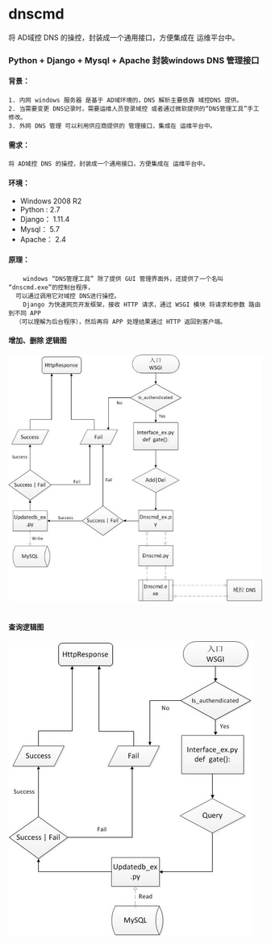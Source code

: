 # dnscmd
将 AD域控 DNS 的操控，封装成一个通用接口，方便集成在 运维平台中。
<br>

### Python + Django + Mysql + Apache 封装windows DNS 管理接口

#### 背景：
    1. 内网 windows 服务器 是基于 AD域环境的，DNS 解析主要依靠 域控DNS 提供。
    2. 当需要变更 DNS记录时，需要运维人员登录域控 或者通过微软提供的“DNS管理工具”手工修改。
    3. 外网 DNS 管理 可以利用供应商提供的 管理接口，集成在 运维平台中。

#### 需求：
    将 AD域控 DNS 的操控，封装成一个通用接口，方便集成在 运维平台中。

#### 环境：
* Windows 2008 R2
* Python : 2.7
* Django： 1.11.4
* Mysql： 5.7
* Apache： 2.4

#### 原理：
        windows “DNS管理工具” 除了提供 GUI 管理界面外，还提供了一个名叫 “dnscmd.exe”的控制台程序，
      可以通过调用它对域控 DNS进行操控。
        Django 为快速网页开发框架，接收 HTTP 请求，通过 WSGI 模块 将请求和参数 路由到不同 APP
      （可以理解为后台程序），然后再将 APP 处理结果通过 HTTP 返回到客户端。

#### 增加、删除 逻辑图
![](https://github.com/gujifly/dnscmd/blob/master/dnscmd-img/add_del.jpg)
<br><br>
#### 查询逻辑图
![](https://github.com/gujifly/dnscmd/blob/master/dnscmd-img/query.jpg)
